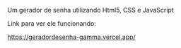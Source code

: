 Um gerador de senha utilizando Html5, CSS e JavaScript


Link para ver ele funcionando:

https://geradordesenha-gamma.vercel.app/


